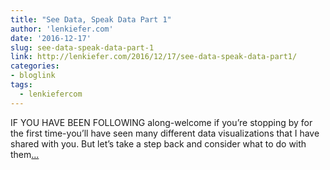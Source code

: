 ```yaml
---
title: "See Data, Speak Data Part 1"
author: 'lenkiefer.com'
date: '2016-12-17'
slug: see-data-speak-data-part-1
link: http://lenkiefer.com/2016/12/17/see-data-speak-data-part1/
categories:
- bloglink
tags:
  - lenkiefercom
---
```


IF YOU HAVE BEEN FOLLOWING along-welcome if you’re stopping by for the first time-you’ll have seen many different data visualizations that I have shared with you. But let’s take a step back and consider what to do with them[... <i class="fas fa-external-link-alt"></i>](http://lenkiefer.com/2016/12/17/see-data-speak-data-part1/)

